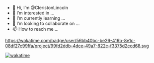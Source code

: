 - 👋 Hi, I’m @CleristonLincoln
- 👀 I’m interested in ...
- 🌱 I’m currently learning ...
- 💞️ I’m looking to collaborate on ...
- 📫 How to reach me ...


https://wakatime.com/badge/user/56bb40bc-be26-416b-8e1c-08df27c99ffa/project/99fd2ddb-4dce-49a7-822c-f3375d2ccd68.svg

[![wakatime](https://wakatime.com/badge/user/56bb40bc-be26-416b-8e1c-08df27c99ffa/project/99fd2ddb-4dce-49a7-822c-f3375d2ccd68.svg)](https://wakatime.com/badge/user/56bb40bc-be26-416b-8e1c-08df27c99ffa/project/99fd2ddb-4dce-49a7-822c-f3375d2ccd68)

<!---
CleristonLincoln/CleristonLincoln is a ✨ special ✨ repository because its `README.md` (this file) appears on your GitHub profile.
You can click the Preview link to take a look at your changes.
--->

